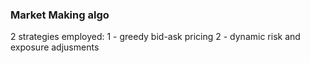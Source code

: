 ### Market Making algo

2 strategies employed: 
1 - greedy bid-ask pricing 
2 - dynamic risk and exposure adjusments 

